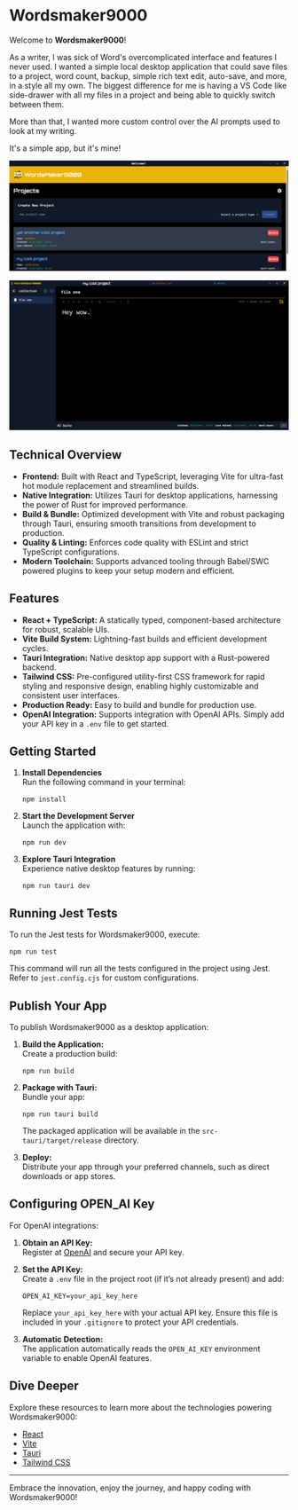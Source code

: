 # Wordsmaker9000

Welcome to **Wordsmaker9000**!

As a writer, I was sick of Word's overcomplicated interface and features I never used. I wanted a simple local desktop application that could save files to a project, word count, backup, simple rich text edit, auto-save, and more, in a style all my own. The biggest difference for me is having a VS Code like side-drawer with all my files in a project and being able to quickly switch between them.

More than that, I wanted more custom control over the AI prompts used to look at my writing.

It's a simple app, but it's mine!

![Wordsmaker9000](./wordsmaker9000.PNG)

![the editor in action](./heywow.PNG)

## Technical Overview

- **Frontend:** Built with React and TypeScript, leveraging Vite for ultra-fast hot module replacement and streamlined builds.
- **Native Integration:** Utilizes Tauri for desktop applications, harnessing the power of Rust for improved performance.
- **Build & Bundle:** Optimized development with Vite and robust packaging through Tauri, ensuring smooth transitions from development to production.
- **Quality & Linting:** Enforces code quality with ESLint and strict TypeScript configurations.
- **Modern Toolchain:** Supports advanced tooling through Babel/SWC powered plugins to keep your setup modern and efficient.

## Features

- **React + TypeScript:** A statically typed, component-based architecture for robust, scalable UIs.
- **Vite Build System:** Lightning-fast builds and efficient development cycles.
- **Tauri Integration:** Native desktop app support with a Rust-powered backend.
- **Tailwind CSS:** Pre-configured utility-first CSS framework for rapid styling and responsive design, enabling highly customizable and consistent user interfaces.
- **Production Ready:** Easy to build and bundle for production use.
- **OpenAI Integration:** Supports integration with OpenAI APIs. Simply add your API key in a `.env` file to get started.

## Getting Started

1. **Install Dependencies**  
   Run the following command in your terminal:

   ```
   npm install
   ```

2. **Start the Development Server**  
   Launch the application with:

   ```
   npm run dev
   ```

3. **Explore Tauri Integration**  
   Experience native desktop features by running:
   ```
   npm run tauri dev
   ```

## Running Jest Tests

To run the Jest tests for Wordsmaker9000, execute:

```
npm run test
```

This command will run all the tests configured in the project using Jest. Refer to `jest.config.cjs` for custom configurations.

## Publish Your App

To publish Wordsmaker9000 as a desktop application:

1. **Build the Application:**  
   Create a production build:

   ```
   npm run build
   ```

2. **Package with Tauri:**  
   Bundle your app:

   ```
   npm run tauri build
   ```

   The packaged application will be available in the `src-tauri/target/release` directory.

3. **Deploy:**  
   Distribute your app through your preferred channels, such as direct downloads or app stores.

## Configuring OPEN_AI Key

For OpenAI integrations:

1. **Obtain an API Key:**  
   Register at [OpenAI](https://platform.openai.com/) and secure your API key.

2. **Set the API Key:**  
   Create a `.env` file in the project root (if it’s not already present) and add:

   ```
   OPEN_AI_KEY=your_api_key_here
   ```

   Replace `your_api_key_here` with your actual API key. Ensure this file is included in your `.gitignore` to protect your API credentials.

3. **Automatic Detection:**  
   The application automatically reads the `OPEN_AI_KEY` environment variable to enable OpenAI features.

## Dive Deeper

Explore these resources to learn more about the technologies powering Wordsmaker9000:

- [React](https://reactjs.org/)
- [Vite](https://vitejs.dev/)
- [Tauri](https://tauri.app/)
- [Tailwind CSS](https://tailwindcss.com/)

---

Embrace the innovation, enjoy the journey, and happy coding with Wordsmaker9000!
